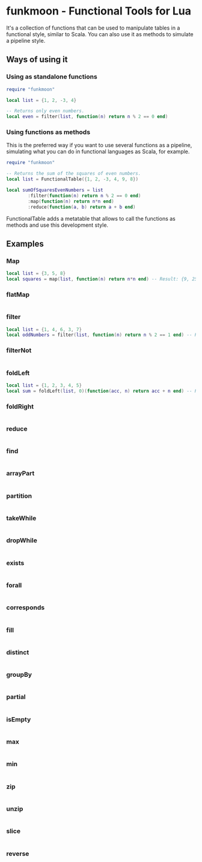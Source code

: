# funkmoon - Functional Tools for Lua

It's a collection of functions that can be used to manipulate tables in a functional style, similar to Scala. You can also use it as methods to simulate a pipeline style.

## Ways of using it
### Using as standalone functions
```lua
require "funkmoon"

local list = {1, 2, -3, 4}

-- Returns only even numbers.
local even = filter(list, function(n) return n % 2 == 0 end)
```

### Using functions as methods
This is the preferred way if you want to use several functions as a pipeline, simulating what you can do in functional languages as Scala, for example.

```lua
require "funkmoon"

-- Returns the sum of the squares of even numbers.
local list = FunctionalTable({1, 2, -3, 4, 9, 8})

local sumOfSquaresEvenNumbers = list
        :filter(function(n) return n % 2 == 0 end)
        :map(function(n) return n*n end)
        :reduce(function(a, b) return a + b end)
```

FunctionalTable adds a metatable that allows to call the functions as methods and use this development style.

## Examples
### Map
```lua
local list = {3, 5, 8}
local squares = map(list, function(n) return n*n end) -- Result: {9, 25, 64}
```

### flatMap
```lua
```

### filter
```lua
local list = {1, 4, 6, 3, 7}
local oddNumbers = filter(list, function(n) return n % 2 == 1 end) -- Result: {1, 3, 7}
```

### filterNot
```lua
```

### foldLeft
```lua
local list = {1, 2, 3, 4, 5}
local sum = foldLeft(list, 0)(function(acc, n) return acc + n end) -- Result: 16
```

### foldRight
```lua
```

### reduce
```lua
```

### find
```lua
```

### arrayPart
```lua
```

### partition
```lua
```

### takeWhile
```lua
```

### dropWhile
```lua
```

### exists 
```lua
```

### forall 
```lua
```

### corresponds 
```lua
```

### fill 
```lua
```

### distinct 
```lua
```

### groupBy
```lua
```

### partial
```lua
```

### isEmpty
```lua
```

### max
```lua
```

### min
```lua
```

### zip 
```lua
```

### unzip
```lua
```

### slice
```lua
```

### reverse
```lua
```
